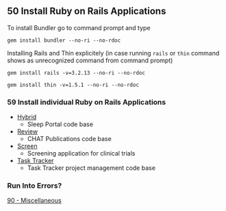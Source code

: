 ## 50 Install Ruby on Rails Applications

To install Bundler go to command prompt and type

```console
gem install bundler --no-ri --no-rdoc
```

Installing Rails and Thin explicitely (in case running `rails` or `thin` command shows as unrecognized command from command prompt)

```console
gem install rails -v=3.2.13 --no-ri --no-rdoc

gem install thin -v=1.5.1 --no-ri --no-rdoc
```

### 59 Install individual Ruby on Rails Applications

- [Hybrid](https://github.com/remomueller/hybrid)
  - Sleep Portal code base
- [Review](https://github.com/remomueller/review)
  - CHAT Publications code base
- [Screen](https://github.com/remomueller/screen)
  - Screening application for clinical trials
- [Task Tracker](https://github.com/remomueller/tasktracker)
  - Task Tracker project management code base

### Run Into Errors?

[90 - Miscellaneous](https://github.com/remomueller/documentation/tree/master/windows/90-miscellaneous.md)
